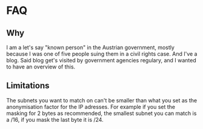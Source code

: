# FAQ

## Why

I am a let's say "known person" in the Austrian government, mostly because I was one of five people suing them in a civil rights case. And I've a blog. Said blog get's visited by government agencies regulary, and I wanted to have an overview of this.

## Limitations

The subnets you want to match on can't be smaller than what you set as the anonymisation factor for the IP adresses. For example if you set the masking for 2 bytes as recommended, the smallest subnet you can match is a /16, if you mask the last byte it is /24.
